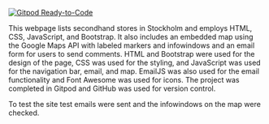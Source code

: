 [![Gitpod Ready-to-Code](https://img.shields.io/badge/Gitpod-Ready--to--Code-blue?logo=gitpod)](https://gitpod.io/#https://github.com/PWashburn55/Milestone2) 

This webpage lists secondhand stores in Stockholm and employs HTML, CSS, JavaScript, and Bootstrap. It also includes an
embedded map using the Google Maps API with labeled markers and infowindows and an email form for users to send comments. 
HTML and Bootstrap were used for the design of the page, CSS was used for the styling, and JavaScript was used for the 
navigation bar, email, and map. EmailJS was also used for the email functionality and Font Awesome was used for icons. 
The project was completed in Gitpod and GitHub was used for version control. 

To test the site test emails were sent and the infowindows on the map were checked. 
